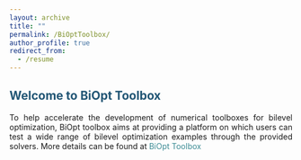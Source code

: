 ```yaml
---
layout: archive
title: ""
permalink: /BiOptToolbox/
author_profile: true
redirect_from:
  - /resume
---
```


<span style="color:#225675">Welcome to BiOpt Toolbox</span>
---

<p><div style="text-align:justify;">  
To help accelerate the development of numerical toolboxes for bilevel optimization, BiOpt toolbox aims at providing a platform on which users can test a wide range of bilevel optimization examples through the provided solvers. More details can be found at <a style="text-decoration:none; color:#3D8C95"  href="https://biopt.github.io/">BiOpt Toolbox</a>
</div> </p>
